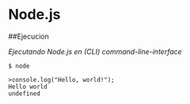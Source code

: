 # Node.js

##Ejecucion

*Ejecutando Node.js en (CLI) command-line-interface*

    $ node
    
    >console.log("Hello, world!");
    Hello world
    undefined
